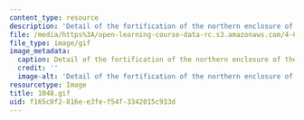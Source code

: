 ```yaml
---
content_type: resource
description: 'Detail of the fortification of the northern enclosure of the citadel. '
file: /media/https%3A/open-learning-course-data-rc.s3.amazonaws.com/4-615-the-architecture-of-cairo-spring-2002/f165c0f2816ee3fef54f3342015c933d_1048.gif
file_type: image/gif
image_metadata:
  caption: Detail of the fortification of the northern enclosure of the citadel.
  credit: ''
  image-alt: 'Detail of the fortification of the northern enclosure of the citadel. '
resourcetype: Image
title: 1048.gif
uid: f165c0f2-816e-e3fe-f54f-3342015c933d
---
```

